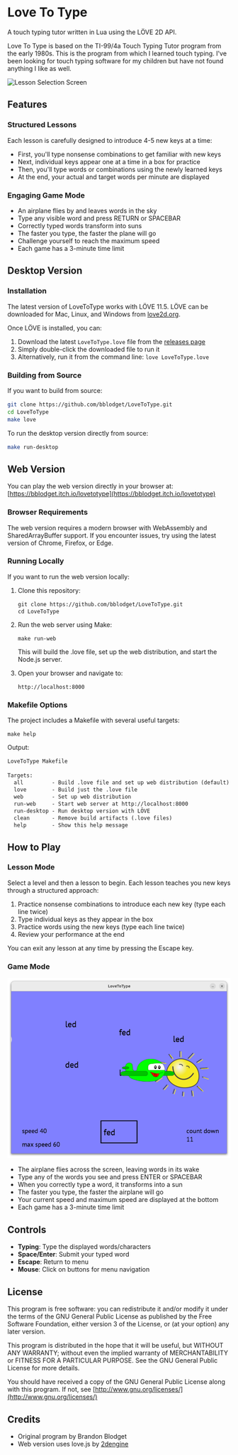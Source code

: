 # Love To Type

A touch typing tutor written in Lua using the LÖVE 2D API. 

Love To Type is based on the TI-99/4a Touch Typing Tutor program from the early 1980s. This is the program from which I learned touch typing. I've been looking for touch typing software for my children but have not found anything I like as well.

![Lesson Selection Screen](docs/imageslesson.png)

## Features

### Structured Lessons
Each lesson is carefully designed to introduce 4-5 new keys at a time:
- First, you'll type nonsense combinations to get familiar with new keys
- Next, individual keys appear one at a time in a box for practice
- Then, you'll type words or combinations using the newly learned keys
- At the end, your actual and target words per minute are displayed

### Engaging Game Mode
- An airplane flies by and leaves words in the sky
- Type any visible word and press RETURN or SPACEBAR
- Correctly typed words transform into suns
- The faster you type, the faster the plane will go
- Challenge yourself to reach the maximum speed
- Each game has a 3-minute time limit

## Desktop Version

### Installation

The latest version of LoveToType works with LÖVE 11.5. LÖVE can be downloaded for Mac, Linux, and Windows from [love2d.org](https://love2d.org/).

Once LÖVE is installed, you can:

1. Download the latest `LoveToType.love` file from the [releases page](https://github.com/bblodget/LoveToType/releases)
2. Simply double-click the downloaded file to run it
3. Alternatively, run it from the command line: `love LoveToType.love`

### Building from Source

If you want to build from source:

```bash
git clone https://github.com/bblodget/LoveToType.git
cd LoveToType
make love
```

To run the desktop version directly from source:

```bash
make run-desktop
```

## Web Version

You can play the web version directly in your browser at:
[https://bblodget.itch.io/lovetotype](https://bblodget.itch.io/lovetotype)

### Browser Requirements

The web version requires a modern browser with WebAssembly and SharedArrayBuffer support. If you encounter issues, try using the latest version of Chrome, Firefox, or Edge.

### Running Locally

If you want to run the web version locally:

1. Clone this repository:
   ```
   git clone https://github.com/bblodget/LoveToType.git
   cd LoveToType
   ```

2. Run the web server using Make:
   ```
   make run-web
   ```

   This will build the .love file, set up the web distribution, and start the Node.js server.

3. Open your browser and navigate to:
   ```
   http://localhost:8000
   ```

### Makefile Options

The project includes a Makefile with several useful targets:

```
make help
```

Output:
```
LoveToType Makefile

Targets:
  all         - Build .love file and set up web distribution (default)
  love        - Build just the .love file
  web         - Set up web distribution
  run-web     - Start web server at http://localhost:8000
  run-desktop - Run desktop version with LÖVE
  clean       - Remove build artifacts (.love files)
  help        - Show this help message
```

## How to Play

### Lesson Mode
Select a level and then a lesson to begin. Each lesson teaches you new keys through a structured approach:
1. Practice nonsense combinations to introduce each new key (type each line twice)
2. Type individual keys as they appear in the box
3. Practice words using the new keys (type each line twice)
4. Review your performance at the end

You can exit any lesson at any time by pressing the Escape key.

### Game Mode

![Gameplay Screen](docs/images/game.png)

- The airplane flies across the screen, leaving words in its wake
- Type any of the words you see and press ENTER or SPACEBAR
- When you correctly type a word, it transforms into a sun
- The faster you type, the faster the airplane will go
- Your current speed and maximum speed are displayed at the bottom
- Each game has a 3-minute time limit

## Controls

- **Typing**: Type the displayed words/characters
- **Space/Enter**: Submit your typed word
- **Escape**: Return to menu
- **Mouse**: Click on buttons for menu navigation

## License

This program is free software: you can redistribute it and/or modify it under the terms of the GNU General Public License as published by the Free Software Foundation, either version 3 of the License, or (at your option) any later version.

This program is distributed in the hope that it will be useful, but WITHOUT ANY WARRANTY; without even the implied warranty of MERCHANTABILITY or FITNESS FOR A PARTICULAR PURPOSE. See the GNU General Public License for more details.

You should have received a copy of the GNU General Public License along with this program. If not, see [http://www.gnu.org/licenses/](http://www.gnu.org/licenses/)

## Credits

- Original program by Brandon Blodget
- Web version uses love.js by [2dengine](https://github.com/2dengine/love.js) 